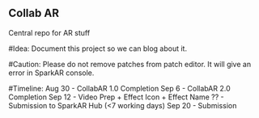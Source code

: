 ## Collab AR

Central repo for AR stuff

#Idea:
Document this project so we can blog about it.

#Caution:
Please do not remove patches from patch editor.
It will give an error in SparkAR console.

#Timeline:
Aug 30 - CollabAR 1.0 Completion
Sep 6 - CollabAR 2.0 Completion
Sep 12 - Video Prep + Effect Icon + Effect Name
?? - Submission to SparkAR Hub (<7 working days)
Sep 20 - Submission
